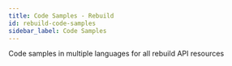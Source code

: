 ```yaml
---
title: Code Samples - Rebuild
id: rebuild-code-samples
sidebar_label: Code Samples
---
```


Code samples in multiple languages for all rebuild API resources
